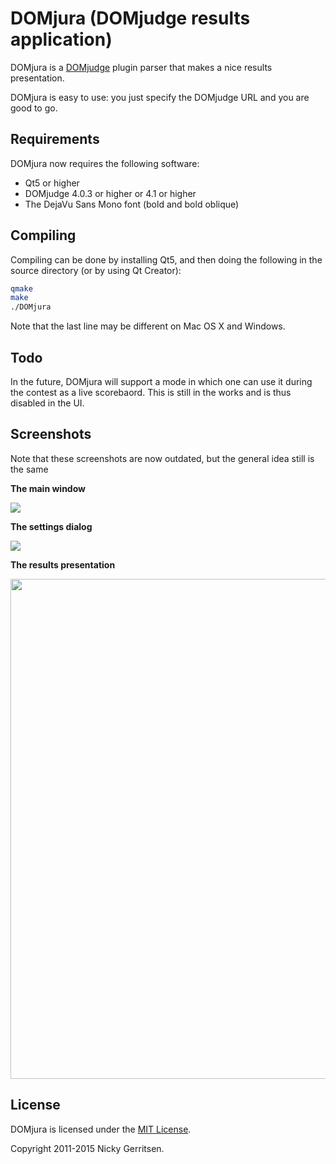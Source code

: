 DOMjura (DOMjudge results application)
==================================================

DOMjura is a [DOMjudge](http://domjudge.sourceforge.net/) plugin parser that makes a nice results presentation.

DOMjura is easy to use: you just specify the DOMjudge URL and you are good to go.

## Requirements

DOMjura now requires the following software:

* Qt5 or higher
* DOMjudge 4.0.3 or higher or 4.1 or higher
* The DejaVu Sans Mono font (bold and bold oblique)

## Compiling

Compiling can be done by installing Qt5, and then doing the following in the source directory (or by using Qt Creator):

```bash
qmake
make
./DOMjura
```

Note that the last line may be different on Mac OS X and Windows.

## Todo

In the future, DOMjura will support a mode in which one can use it during the contest as a live scorebaord. This is still in the works and is thus disabled in the UI.

## Screenshots

Note that these screenshots are now outdated, but the general idea still is the same

__The main window__

<img src="https://github.com/nickygerritsen/DOMjura/raw/master/resources/Screenshots/Mainwindow.png" />

__The settings dialog__

<img src="https://github.com/nickygerritsen/DOMjura/raw/master/resources/Screenshots/Settings.png" />

__The results presentation__

<img width="800" src="https://github.com/nickygerritsen/DOMjura/raw/master/resources/Screenshots/Results.png" />

## License

DOMjura is licensed under the [MIT License](LICENSE).

Copyright 2011-2015 Nicky Gerritsen.
